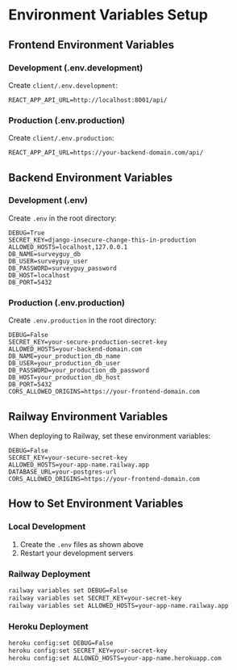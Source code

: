 # Environment Variables Setup

## Frontend Environment Variables

### Development (.env.development)
Create `client/.env.development`:
```
REACT_APP_API_URL=http://localhost:8001/api/
```

### Production (.env.production)
Create `client/.env.production`:
```
REACT_APP_API_URL=https://your-backend-domain.com/api/
```

## Backend Environment Variables

### Development (.env)
Create `.env` in the root directory:
```
DEBUG=True
SECRET_KEY=django-insecure-change-this-in-production
ALLOWED_HOSTS=localhost,127.0.0.1
DB_NAME=surveyguy_db
DB_USER=surveyguy_user
DB_PASSWORD=surveyguy_password
DB_HOST=localhost
DB_PORT=5432
```

### Production (.env.production)
Create `.env.production` in the root directory:
```
DEBUG=False
SECRET_KEY=your-secure-production-secret-key
ALLOWED_HOSTS=your-backend-domain.com
DB_NAME=your_production_db_name
DB_USER=your_production_db_user
DB_PASSWORD=your_production_db_password
DB_HOST=your_production_db_host
DB_PORT=5432
CORS_ALLOWED_ORIGINS=https://your-frontend-domain.com
```

## Railway Environment Variables

When deploying to Railway, set these environment variables:

```
DEBUG=False
SECRET_KEY=your-secure-secret-key
ALLOWED_HOSTS=your-app-name.railway.app
DATABASE_URL=your-postgres-url
CORS_ALLOWED_ORIGINS=https://your-frontend-domain.com
```

## How to Set Environment Variables

### Local Development
1. Create the `.env` files as shown above
2. Restart your development servers

### Railway Deployment
```bash
railway variables set DEBUG=False
railway variables set SECRET_KEY=your-secret-key
railway variables set ALLOWED_HOSTS=your-app-name.railway.app
```

### Heroku Deployment
```bash
heroku config:set DEBUG=False
heroku config:set SECRET_KEY=your-secret-key
heroku config:set ALLOWED_HOSTS=your-app-name.herokuapp.com
``` 